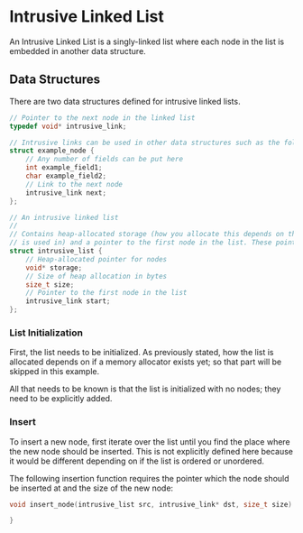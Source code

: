 # Intrusive Linked List

An Intrusive Linked List is a singly-linked list where each node in the list is embedded in another data structure.

## Data Structures

There are two data structures defined for intrusive linked lists.

```c
// Pointer to the next node in the linked list
typedef void* intrusive_link;

// Intrusive links can be used in other data structures such as the following example:
struct example_node {
    // Any number of fields can be put here
    int example_field1;
    char example_field2;
    // Link to the next node
    intrusive_link next;
};

// An intrusive linked list
//
// Contains heap-allocated storage (how you allocate this depends on the environment which the data structure
// is used in) and a pointer to the first node in the list. These pointers may or may not be the same
struct intrusive_list {
    // Heap-allocated pointer for nodes
    void* storage;
    // Size of heap allocation in bytes
    size_t size;
    // Pointer to the first node in the list
    intrusive_link start;
};
```

### List Initialization

First, the list needs to be initialized. As previously stated, how the list is allocated depends on if a memory allocator exists yet; so that part will be skipped in this example.

All that needs to be known is that the list is initialized with no nodes; they need to be explicitly added.

### Insert

To insert a new node, first iterate over the list until you find the place where the new node should be inserted. This is not explicitly defined here because it would be different depending on if the list is ordered or unordered.

The following insertion function requires the pointer which the node should be inserted at and the size of the new node:

```c
void insert_node(intrusive_list src, intrusive_link* dst, size_t size) {

}
```
